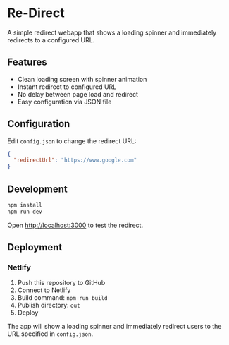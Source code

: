 # Re-Direct

A simple redirect webapp that shows a loading spinner and immediately redirects to a configured URL.

## Features

- Clean loading screen with spinner animation
- Instant redirect to configured URL
- No delay between page load and redirect
- Easy configuration via JSON file

## Configuration

Edit `config.json` to change the redirect URL:

```json
{
  "redirectUrl": "https://www.google.com"
}
```

## Development

```bash
npm install
npm run dev
```

Open [http://localhost:3000](http://localhost:3000) to test the redirect.

## Deployment

### Netlify

1. Push this repository to GitHub
2. Connect to Netlify
3. Build command: `npm run build`
4. Publish directory: `out`
5. Deploy

The app will show a loading spinner and immediately redirect users to the URL specified in `config.json`.
